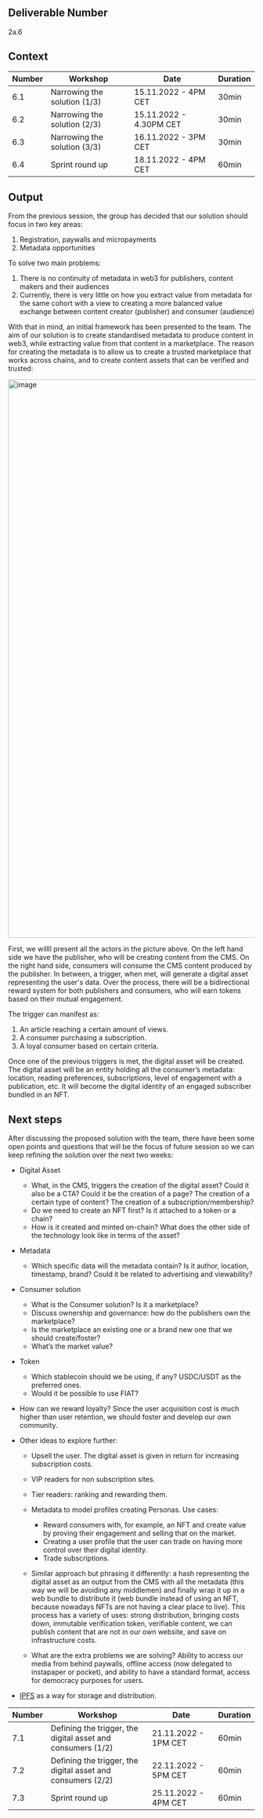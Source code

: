 ## Deliverable Number
2a.6

## Context

| Number        | Workshop      | Date         | Duration     |
| ------------- | ------------- |------------- |------------- |
| 6.1 | Narrowing the solution (1/3) |15.11.2022 - 4PM CET|30min|
| 6.2 | Narrowing the solution (2/3)  |15.11.2022 - 4.30PM CET|30min|
| 6.3 | Narrowing the solution (3/3)  |16.11.2022 - 3PM CET|30min|
| 6.4 | Sprint round up  |18.11.2022 - 4PM CET|60min|

## Output

From the previous session, the group has decided that our solution should focus in two key areas:
1. Registration, paywalls and micropayments
2. Metadata opportunities

To solve two main problems:
1. There is no continuity of metadata in web3 for publishers, content makers and their audiences
2. Currently, there is very little on how you extract value from metadata for the same cohort with a view to creating a more balanced value exchange between content creator (publisher) and consumer (audience)

With that in mind, an initial framework has been presented to the team. The aim of our solution is to create standardised metadata to produce content in web3, while extracting value from that content in a marketplace. The reason for creating the metadata is to allow us to create a trusted marketplace that works across chains, and to create content assets that can be verified and trusted:

<img width="1138" alt="image" src="https://user-images.githubusercontent.com/114009050/208706779-0b29588b-8eae-445c-9a14-324b3ddfcd9f.png">

First, we willll present all the actors in the picture above. On the left hand side we have the publisher, who will be creating content from the CMS. On the right hand side, consumers will consume the CMS content produced by the publisher. In between, a trigger, when met, will generate a digital asset representing the user's data. Over the process, there will be a bidirectional reward system for both publishers and consumers, who will earn tokens based on their mutual engagement.


The trigger can manifest as:
1. An article reaching a certain amount of views.
2. A consumer purchasing a subscription.
3. A loyal consumer based on certain criteria.

Once one of the previous triggers is met, the digital asset will be created. The digital asset will be an entity holding all the consumer’s metadata: location, reading preferences, subscriptions, level of engagement with a publication, etc. It will become the digital identity of an engaged subscriber bundled in an NFT.

## Next steps
After discussing the proposed solution with the team, there have been some open points and questions that will be the focus of future session so we can keep refining the solution over the next two weeks:

- Digital Asset
  - What, in the CMS, triggers the creation of the digital asset? Could it also be a CTA? Could it be the creation of a page? The creation of a certain type of content? The creation of a subscription/membership?
  - Do we need to create an NFT first? Is it attached to a token or a chain?
  - How is it created and minted on-chain? What does the other side of the technology look like in terms of the asset?

- Metadata
  - Which specific data will the metadata contain? Is it author, location, timestamp, brand? Could it be related to advertising and viewability? 

- Consumer solution
  - What is the Consumer solution? Is it a marketplace? 
  - Discuss ownership and governance: how do the publishers own the marketplace? 
  - Is the marketplace an existing one or a brand new one that we should create/foster?
  - What’s the market value?

- Token
  - Which stablecoin should we be using, if any? USDC/USDT as the preferred ones.
  - Would it be possible to use FIAT? 

- How can we reward loyalty? Since the user acquisition cost is much higher than user retention, we should foster and develop our own community. 

- Other ideas to explore further:
  - Upsell the user. The digital asset is given in return for increasing subscription costs.

  - VIP readers for non subscription sites.

  - Tier readers: ranking and rewarding them.

  - Metadata to model profiles creating Personas. Use cases:
    - Reward consumers with, for example, an NFT and create value by proving their engagement and selling that on the market. 
    - Creating a user profile that the user can trade on having more control over their digital identity.
    - Trade subscriptions.

  - Similar approach but phrasing it differently: a hash representing the digital asset as an output from the CMS with all the metadata (this way we will be avoiding any middlemen) and finally wrap it up in a web bundle to distribute it (web bundle instead of using an NFT, because nowadays NFTs are not having a clear place to live). This process has a variety of uses: strong distribution, bringing costs down, immutable verification token, verifiable content, we can publish content that are not in our own website, and save on infrastructure costs.

  - What are the extra problems we are solving? Ability to access our media from behind paywalls, offline access (now delegated to instapaper or pocket), and ability to have a standard format, access for democracy purposes for users.

 - [IPFS](https://ipfs.tech/) as a way for storage and distribution.


| Number        | Workshop      | Date         | Duration     |
| ------------- | ------------- |------------- |------------- |
| 7.1 | Defining the trigger, the digital asset and consumers (1/2) |21.11.2022 - 1PM CET|60min|
| 7.2 | Defining the trigger, the digital asset and consumers (2/2)  |22.11.2022 - 5PM CET|60min|
| 7.3 | Sprint round up  |25.11.2022 - 4PM CET|60min|
